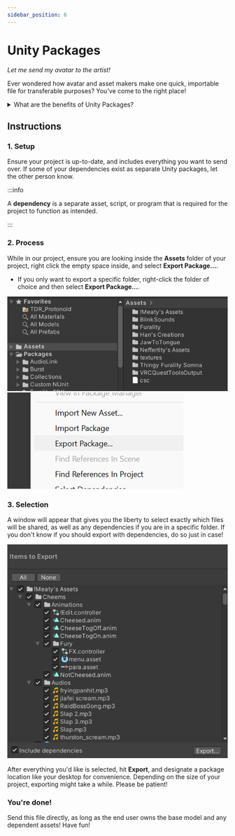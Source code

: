 ```yaml
---
sidebar_position: 6
---
```


# Unity Packages

*Let me send my avatar to the artist!*

Ever wondered how avatar and asset makers make one quick, importable file for transferable purposes? You've come to the right place!

<details>
<summary>What are the benefits of Unity Packages?</summary>
### 1. Smaller file size
    - Unity packages, as opposed to regular .ZIPs, can include only the necessary data needed to be sent for a project to be replicated on another device.
### 2. Control over what's sent
    - As the exporter, you can choose *exactly* what you wont or don't want to send in the package. You can choose just to send over the FBX and the scene files in case you don't want the materials to be overwritten on their device, or includ eeverything to make sure it's a 1:1 experience for the artist to work in tandem. 
### 3. Overwritable comptibility
    - If a Unity package is sent your way with intention that it will overwrite parts of your project, the package can overwrite only specific things, like the scene in case things are set up in a particular way, or chanigng materials around. It's modular!
:::warning

This process is irreversible, and cannot be undone. Use with caution, or backup your files to ensure you don't lose important data!

:::
    
</details>

## Instructions

### 1. Setup
Ensure your project is up-to-date, and includes everything you want to send over. If some of your dependencies exist as separate Unity packages, let the other person know.

:::info

A **dependency** is a separate asset, script, or program that is required for the project to function as intended.

:::

### 2. Process
While in our project, ensure you are looking inside the **Assets** folder of your project, right click the empty space inside, and select **Export Package...**.
  - If you only want to export a specific folder, right-click the folder of choice and then select **Export Package...**.

![Image](./unityimg/img1.png)
![Image](./unityimg/img2.png)

### 3. Selection
A window will appear that gives you the liberty to select exactly which files will be shared, as well as any dependencies if you are in a specific folder. If you don't know if you should export with dependencies, do so just in case!

![Image](./unityimg/img3.png)

After everything you'd like is selected, hit **Export**, and designate a package location like your desktop for convenience. Depending on the size of your project, exporting might take a while. Please be patient!

### You're done!
Send this file directly, as long as the end user owns the base model and any dependent assets! Have fun!